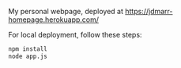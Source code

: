 My personal webpage, deployed at https://jdmarr-homepage.herokuapp.com/

For local deployment, follow these steps:

```md
npm install
node app.js
```

